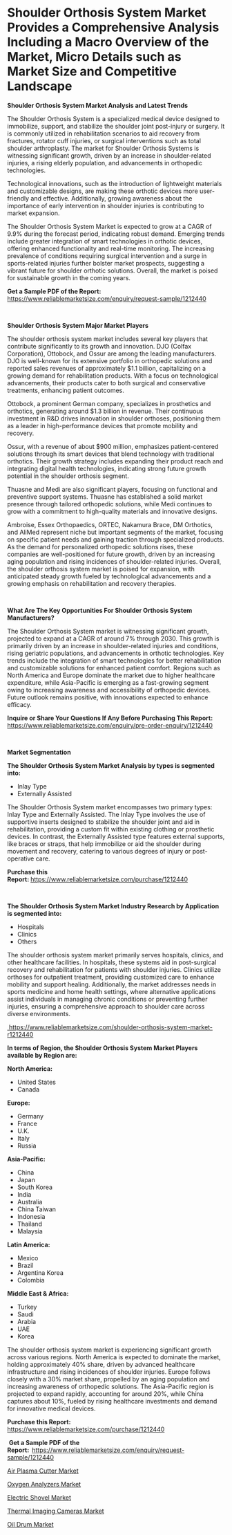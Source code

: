 <p><h1>Shoulder Orthosis System Market Provides a Comprehensive Analysis Including a Macro Overview of the Market, Micro Details such as Market Size and Competitive Landscape</h1></p><p><strong>Shoulder Orthosis System Market Analysis and Latest Trends</strong></p>
<p><p>The Shoulder Orthosis System is a specialized medical device designed to immobilize, support, and stabilize the shoulder joint post-injury or surgery. It is commonly utilized in rehabilitation scenarios to aid recovery from fractures, rotator cuff injuries, or surgical interventions such as total shoulder arthroplasty. The market for Shoulder Orthosis Systems is witnessing significant growth, driven by an increase in shoulder-related injuries, a rising elderly population, and advancements in orthopedic technologies. </p><p>Technological innovations, such as the introduction of lightweight materials and customizable designs, are making these orthotic devices more user-friendly and effective. Additionally, growing awareness about the importance of early intervention in shoulder injuries is contributing to market expansion. </p><p>The Shoulder Orthosis System Market is expected to grow at a CAGR of 9.9% during the forecast period, indicating robust demand. Emerging trends include greater integration of smart technologies in orthotic devices, offering enhanced functionality and real-time monitoring. The increasing prevalence of conditions requiring surgical intervention and a surge in sports-related injuries further bolster market prospects, suggesting a vibrant future for shoulder orthotic solutions. Overall, the market is poised for sustainable growth in the coming years.</p></p>
<p><strong>Get a Sample PDF of the Report:&nbsp;</strong> <a href="https://www.reliablemarketsize.com/enquiry/request-sample/1212440?utm_campaign=1176&utm_medium=2&utm_source=Github&utm_content=ia&utm_term=06102024&utm_id=shoulder-orthosis-system">https://www.reliablemarketsize.com/enquiry/request-sample/1212440</a></p>
<p>&nbsp;</p>
<p><strong>Shoulder Orthosis System Major Market Players</strong></p>
<p><p>The shoulder orthosis system market includes several key players that contribute significantly to its growth and innovation. DJO (Colfax Corporation), Ottobock, and Ossur are among the leading manufacturers. DJO is well-known for its extensive portfolio in orthopedic solutions and reported sales revenues of approximately $1.1 billion, capitalizing on a growing demand for rehabilitation products. With a focus on technological advancements, their products cater to both surgical and conservative treatments, enhancing patient outcomes.</p><p>Ottobock, a prominent German company, specializes in prosthetics and orthotics, generating around $1.3 billion in revenue. Their continuous investment in R&D drives innovation in shoulder orthoses, positioning them as a leader in high-performance devices that promote mobility and recovery.</p><p>Ossur, with a revenue of about $900 million, emphasizes patient-centered solutions through its smart devices that blend technology with traditional orthotics. Their growth strategy includes expanding their product reach and integrating digital health technologies, indicating strong future growth potential in the shoulder orthosis segment.</p><p>Thuasne and Medi are also significant players, focusing on functional and preventive support systems. Thuasne has established a solid market presence through tailored orthopedic solutions, while Medi continues to grow with a commitment to high-quality materials and innovative designs.</p><p>Ambroise, Essex Orthopaedics, ORTEC, Nakamura Brace, DM Orthotics, and AliMed represent niche but important segments of the market, focusing on specific patient needs and gaining traction through specialized products. As the demand for personalized orthopedic solutions rises, these companies are well-positioned for future growth, driven by an increasing aging population and rising incidences of shoulder-related injuries. Overall, the shoulder orthosis system market is poised for expansion, with anticipated steady growth fueled by technological advancements and a growing emphasis on rehabilitation and recovery therapies.</p></p>
<p>&nbsp;</p>
<p><strong>What Are The Key Opportunities For Shoulder Orthosis System Manufacturers?</strong></p>
<p><p>The Shoulder Orthosis System market is witnessing significant growth, projected to expand at a CAGR of around 7% through 2030. This growth is primarily driven by an increase in shoulder-related injuries and conditions, rising geriatric populations, and advancements in orthotic technologies. Key trends include the integration of smart technologies for better rehabilitation and customizable solutions for enhanced patient comfort. Regions such as North America and Europe dominate the market due to higher healthcare expenditure, while Asia-Pacific is emerging as a fast-growing segment owing to increasing awareness and accessibility of orthopedic devices. Future outlook remains positive, with innovations expected to enhance efficacy.</p></p>
<p><strong>Inquire or Share Your Questions If Any Before Purchasing This Report:</strong> <a href="https://www.reliablemarketsize.com/enquiry/pre-order-enquiry/1212440?utm_campaign=1176&utm_medium=2&utm_source=Github&utm_content=ia&utm_term=06102024&utm_id=shoulder-orthosis-system">https://www.reliablemarketsize.com/enquiry/pre-order-enquiry/1212440</a></p>
<p>&nbsp;</p>
<p><strong>Market Segmentation</strong></p>
<p><strong>The Shoulder Orthosis System Market Analysis by types is segmented into:</strong></p>
<p><ul><li>Inlay Type</li><li>Externally Assisted</li></ul></p>
<p><p>The Shoulder Orthosis System market encompasses two primary types: Inlay Type and Externally Assisted. The Inlay Type involves the use of supportive inserts designed to stabilize the shoulder joint and aid in rehabilitation, providing a custom fit within existing clothing or prosthetic devices. In contrast, the Externally Assisted type features external supports, like braces or straps, that help immobilize or aid the shoulder during movement and recovery, catering to various degrees of injury or post-operative care.</p></p>
<p><strong>Purchase this Report:&nbsp;</strong><a href="https://www.reliablemarketsize.com/purchase/1212440?utm_campaign=1176&utm_medium=2&utm_source=Github&utm_content=ia&utm_term=06102024&utm_id=shoulder-orthosis-system">https://www.reliablemarketsize.com/purchase/1212440</a></p>
<p>&nbsp;</p>
<p><strong>The Shoulder Orthosis System Market Industry Research by Application is segmented into:</strong></p>
<p><ul><li>Hospitals</li><li>Clinics</li><li>Others</li></ul></p>
<p><p>The shoulder orthosis system market primarily serves hospitals, clinics, and other healthcare facilities. In hospitals, these systems aid in post-surgical recovery and rehabilitation for patients with shoulder injuries. Clinics utilize orthoses for outpatient treatment, providing customized care to enhance mobility and support healing. Additionally, the market addresses needs in sports medicine and home health settings, where alternative applications assist individuals in managing chronic conditions or preventing further injuries, ensuring a comprehensive approach to shoulder care across diverse environments.</p></p>
<p><a href="https://www.reliablemarketsize.com/shoulder-orthosis-system-market-r1212440?utm_campaign=1176&utm_medium=2&utm_source=Github&utm_content=ia&utm_term=06102024&utm_id=shoulder-orthosis-system">&nbsp;https://www.reliablemarketsize.com/shoulder-orthosis-system-market-r1212440</a></p>
<p><strong>In terms of Region, the Shoulder Orthosis System Market Players available by Region are:</strong></p>
<p>
    <p> <strong> North America: </strong>
        <ul>
            <li>United States</li>
            <li>Canada</li>
        </ul>
        </p> 
    <p> <strong> Europe: </strong>
        <ul>
            <li>Germany</li>
            <li>France</li>
            <li>U.K.</li>
            <li>Italy</li>
            <li>Russia</li>
        </ul>
        </p> 
    <p> <strong> Asia-Pacific: </strong>
        <ul>
            <li>China</li>
            <li>Japan</li>
            <li>South Korea</li>
            <li>India</li>
            <li>Australia</li>
            <li>China Taiwan</li>
            <li>Indonesia</li>
            <li>Thailand</li>
            <li>Malaysia</li>
        </ul>
        </p> 
    <p> <strong> Latin America: </strong>
        <ul>
            <li>Mexico</li>
            <li>Brazil</li>
            <li>Argentina Korea</li>
            <li>Colombia</li>
        </ul>
        </p> 
    <p> <strong> Middle East & Africa: </strong>
        <ul>
            <li>Turkey</li>
            <li>Saudi</li>
            <li>Arabia</li>
            <li>UAE</li>
            <li>Korea</li>
        </ul>
    </p>
    </p>
<p><p>The shoulder orthosis system market is experiencing significant growth across various regions. North America is expected to dominate the market, holding approximately 40% share, driven by advanced healthcare infrastructure and rising incidences of shoulder injuries. Europe follows closely with a 30% market share, propelled by an aging population and increasing awareness of orthopedic solutions. The Asia-Pacific region is projected to expand rapidly, accounting for around 20%, while China captures about 10%, fueled by rising healthcare investments and demand for innovative medical devices.</p></p>
<p><strong>Purchase this Report: </strong><a href="https://www.reliablemarketsize.com/purchase/1212440?utm_campaign=1176&utm_medium=2&utm_source=Github&utm_content=ia&utm_term=06102024&utm_id=shoulder-orthosis-system">https://www.reliablemarketsize.com/purchase/1212440</a></p>
<p>&nbsp;<strong>Get a Sample PDF of the Report:&nbsp;&nbsp;</strong><a href="https://www.reliablemarketsize.com/enquiry/request-sample/1212440?utm_campaign=1176&utm_medium=2&utm_source=Github&utm_content=ia&utm_term=06102024&utm_id=shoulder-orthosis-system">https://www.reliablemarketsize.com/enquiry/request-sample/1212440</a></p>
<p><strong></strong></p>
<p><p><a href="https://www.linkedin.com/pulse/global-air-plasma-cutter-market-trends-insights-growth-opportunities-nhh0f?utm_campaign=1176&utm_medium=2&utm_source=Github&utm_content=ia&utm_term=06102024&utm_id=shoulder-orthosis-system">Air Plasma Cutter Market</a></p><p><a href="https://www.linkedin.com/pulse/oxygen-analyzers-spectrum-usage-patterns-sector-evolution-2024-2031-22vge?utm_campaign=1176&utm_medium=2&utm_source=Github&utm_content=ia&utm_term=06102024&utm_id=shoulder-orthosis-system">Oxygen Analyzers Market</a></p><p><a href="https://issuu.com/reportprime-2/docs/electric-shovel-market-size-2030.pp_1cd2280637597f?utm_campaign=1176&utm_medium=2&utm_source=Github&utm_content=ia&utm_term=06102024&utm_id=shoulder-orthosis-system">Electric Shovel Market</a></p><p><a href="https://issuu.com/reportprime-2/docs/thermal-imaging-cameras-market-size_6806207e5a1ea4?utm_campaign=1176&utm_medium=2&utm_source=Github&utm_content=ia&utm_term=06102024&utm_id=shoulder-orthosis-system">Thermal Imaging Cameras Market</a></p><p><a href="https://www.linkedin.com/pulse/influencing-factors-oil-drum-market-insights-growth-projections-9ysde?utm_campaign=1176&utm_medium=2&utm_source=Github&utm_content=ia&utm_term=06102024&utm_id=shoulder-orthosis-system">Oil Drum Market</a></p></p>